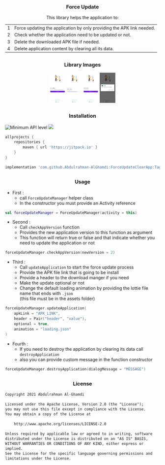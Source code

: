 <h3 align="center">Force Update</h3>

<p align="center">This library helps the application to:</p>

<table align="center">
    <tr><td align="center">1</td><td>Force updating the application by only providing the APK link needed.</td></tr>
    <tr><td align="center">2</td><td>Check whether the application need to be updated or not.</td></tr>
    <tr><td align="center">3</td><td>Delete the downloaded APK file if needed.</td></tr>
    <tr><td align="center">4</td><td>Delete application content by clearing all its data.</td></tr>
</table>

##

<h3 align="center">Library Images</h3>

<div align="center" >
    <img src="./appAssets/screenshots/1.png" width="10%">
    <img src="./appAssets/screenshots/2.png" width="10%">
    <img src="./appAssets/screenshots/3.png" width="10%">
    <img src="./appAssets/screenshots/4.png" width="10%">
</div>

##

<h3 align="center">Installation</h3>

![Minimum API level](https://img.shields.io/badge/API-23+-yellow)
[![](https://jitpack.io/v/Abdulrahman-AlGhamdi/ForceUpdateClearApp.svg)](https://jitpack.io/#Abdulrahman-AlGhamdi/ForceUpdateClearApp)

```groovy
allprojects {
    repositories {
        maven { url 'https://jitpack.io' }
    }
}
```

```groovy
implementation 'com.github.Abdulrahman-AlGhamdi:ForceUpdateClearApp:Tag'
```

##

<h3 align="center">Usage</h3>

* First : 
    * call `ForceUpdateManager` helper class
    * In the constructor you must provide an Activity reference

```kotlin
val forceUpdateManager = ForceUpdateManager(activity = this)
```

* Second : 
    * Call `checkAppVersion` function
    * Provides the new application version to this function as argument 
    * This function will return true or false and that indicate whether you need to update the application or not

```kotlin
forceUpdateManager.checkAppVersion(newVersion = 2)
```

* Third : 
    * Call `updateApplication` to start the force update process
    * Provide the APK file link that is going to be install
    * Provide a header to the download manger if you need
    * Make the update optional or not
    * Change the default loading animation by providing the lottie file name that ends with `.json` <br> (this file must be in the assets folder)

```kotlin
forceUpdateManager.updateApplication(
    apkLink = "APK_LINK",
    header = Pair("header", "value"),
    optional = true,
    animation = "loading.json"
)
```

* Fourth :
    * If you need to destroy the application by clearing its data call `destroyApplication`
    * also you can provide custom message in the function constructor

```kotlin
forceUpdateManager.destroyApplication(dialogMessage = "MESSAGE")
```

##

<h3 align="center">License</h3>

```
Copyright 2021 Abdulrahman Al-Ghamdi

Licensed under the Apache License, Version 2.0 (the "License");
you may not use this file except in compliance with the License.
You may obtain a copy of the License at

    http://www.apache.org/licenses/LICENSE-2.0

Unless required by applicable law or agreed to in writing, software
distributed under the License is distributed on an "AS IS" BASIS,
WITHOUT WARRANTIES OR CONDITIONS OF ANY KIND, either express or implied.
See the License for the specific language governing permissions and
limitations under the License.
```
